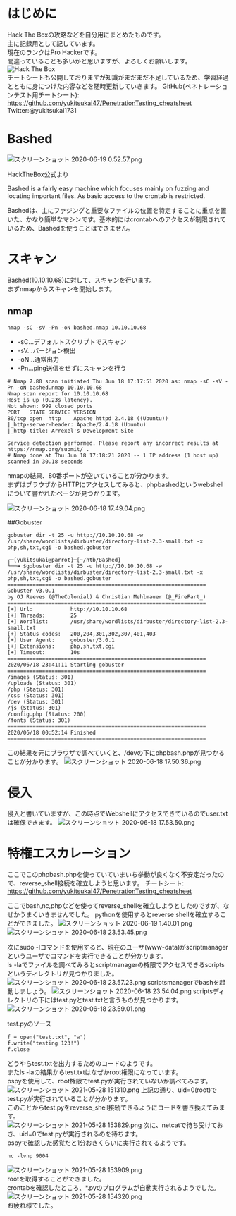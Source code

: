 # はじめに
Hack The Boxの攻略などを自分用にまとめたものです。  
主に記録用として記しています。  
現在のランクはPro Hackerです。  
間違っていることも多いかと思いますが、よろしくお願いします。
<img src="http://www.hackthebox.eu/badge/image/185549" alt="Hack The Box">  
チートシートも公開しておりますが知識がまだまだ不足しているため、学習経過とともに身につけた内容などを随時更新していきます。
GitHub(ペネトレーションテスト用チートシート):
https://github.com/yukitsukai47/PenetrationTesting_cheatsheet
Twitter:@yukitsukai1731

# Bashed
![スクリーンショット 2020-06-19 0.52.57.png](https://qiita-image-store.s3.ap-northeast-1.amazonaws.com/0/447800/2d7a8db4-f020-3b75-4920-3e9c6490914b.png)

HackTheBox公式より

Bashed is a fairly easy machine which focuses mainly on fuzzing and locating important files. As basic access to the crontab is restricted.

Bashedは、主にファジングと重要なファイルの位置を特定することに重点を置いた、かなり簡単なマシンです。基本的にはcrontabへのアクセスが制限されているため、Bashedを使うことはできません。


# スキャン
Bashed(10.10.10.68)に対して、スキャンを行います。  
まずnmapからスキャンを開始します。
## nmap 

```
nmap -sC -sV -Pn -oN bashed.nmap 10.10.10.68
```

- -sC...デフォルトスクリプトでスキャン
- -sV...バージョン検出
- -oN...通常出力
- -Pn...ping送信をせずにスキャンを行う

```
# Nmap 7.80 scan initiated Thu Jun 18 17:17:51 2020 as: nmap -sC -sV -Pn -oN bashed.nmap 10.10.10.68
Nmap scan report for 10.10.10.68
Host is up (0.23s latency).
Not shown: 999 closed ports
PORT   STATE SERVICE VERSION
80/tcp open  http    Apache httpd 2.4.18 ((Ubuntu))
|_http-server-header: Apache/2.4.18 (Ubuntu)
|_http-title: Arrexel's Development Site

Service detection performed. Please report any incorrect results at https://nmap.org/submit/ .
# Nmap done at Thu Jun 18 17:18:21 2020 -- 1 IP address (1 host up) scanned in 30.18 seconds
```
nmapの結果、80番ポートが空いていることが分かります。  
まずはブラウザからHTTPにアクセスしてみると、phpbashedというwebshellについて書かれたページが見つかります。

![スクリーンショット 2020-06-18 17.49.04.png](https://qiita-image-store.s3.ap-northeast-1.amazonaws.com/0/447800/174d8627-738e-892b-db1c-526dabac52d5.png)

##Gobuster

```
gobuster dir -t 25 -u http://10.10.10.68 -w /usr/share/wordlists/dirbuster/directory-list-2.3-small.txt -x php,sh,txt,cgi -o bashed.gobuster
```

```
┌─[yukitsukai@parrot]─[~/htb/Bashed]
└──╼ $gobuster dir -t 25 -u http://10.10.10.68 -w /usr/share/wordlists/dirbuster/directory-list-2.3-small.txt -x php,sh,txt,cgi -o bashed.gobuster
===============================================================
Gobuster v3.0.1
by OJ Reeves (@TheColonial) & Christian Mehlmauer (@_FireFart_)
===============================================================
[+] Url:            http://10.10.10.68
[+] Threads:        25
[+] Wordlist:       /usr/share/wordlists/dirbuster/directory-list-2.3-small.txt
[+] Status codes:   200,204,301,302,307,401,403
[+] User Agent:     gobuster/3.0.1
[+] Extensions:     php,sh,txt,cgi
[+] Timeout:        10s
===============================================================
2020/06/18 23:41:11 Starting gobuster
===============================================================
/images (Status: 301)
/uploads (Status: 301)
/php (Status: 301)
/css (Status: 301)
/dev (Status: 301)
/js (Status: 301)
/config.php (Status: 200)
/fonts (Status: 301)
===============================================================
2020/06/18 00:52:14 Finished
===============================================================
```

この結果を元にブラウザで調べていくと、/devの下にphpbash.phpが見つかることが分かります。
![スクリーンショット 2020-06-18 17.50.36.png](https://qiita-image-store.s3.ap-northeast-1.amazonaws.com/0/447800/4bd30d45-93c4-82a4-00f5-78920c62c67d.png)


# 侵入
侵入と書いていますが、この時点でWebshellにアクセスできているのでuser.txtは確保できます。
![スクリーンショット 2020-06-18 17.53.50.png](https://qiita-image-store.s3.ap-northeast-1.amazonaws.com/0/447800/181d8675-e6b2-dac4-6047-c7fe95296286.png)

# 特権エスカレーション
ここでこのphpbash.phpを使っていていまいち挙動が良くなく不安定だったので、reverse_shell接続を確立しようと思います。
チートシート:
https://github.com/yukitsukai47/PenetrationTesting_cheatsheet

ここでbash,nc,phpなどを使ってreverse_shellを確立しようとしたのですが、なぜかうまくいきませんでした。
pythonを使用するとreverse shellを確立することができました。
![スクリーンショット 2020-06-19 1.40.01.png](https://qiita-image-store.s3.ap-northeast-1.amazonaws.com/0/447800/4ef1d322-f15b-e0cc-6e6d-9aa7a415e851.png)
![スクリーンショット 2020-06-18 23.53.45.png](https://qiita-image-store.s3.ap-northeast-1.amazonaws.com/0/447800/fc4a3aad-c025-c6be-cef6-89837ea74dd5.png)

次にsudo -lコマンドを使用すると、現在のユーザ(www-data)がscriptmanagerというユーザでコマンドを実行できることが分かります。  
ls -laでファイルを調べてみるとscriptmanagerの権限でアクセスできるscriptsというディレクトリが見つかりました。
![スクリーンショット 2020-06-18 23.57.23.png](https://qiita-image-store.s3.ap-northeast-1.amazonaws.com/0/447800/71ea1264-11f9-88cd-4673-0f5443f8ffd7.png)
scriptsmanagerでbashを起動しましょう。
![スクリーンショット 2020-06-18 23.54.04.png](https://qiita-image-store.s3.ap-northeast-1.amazonaws.com/0/447800/654d6f1e-8cec-71de-9c39-a827a5081938.png)
scriptsディレクトリの下にはtest.pyとtest.txtと言うものが見つかります。
![スクリーンショット 2020-06-18 23.59.01.png](https://qiita-image-store.s3.ap-northeast-1.amazonaws.com/0/447800/be7c651a-b986-3eb6-2760-0489a75934a9.png)

test.pyのソース

```
f = open("test.txt", "w")
f.write("testing 123!")
f.close
```
どうやらtest.txtを出力するためのコードのようです。  
またls -laの結果からtest.txtはなぜかroot権限になっています。  
pspyを使用して、root権限でtest.pyが実行されていないか調べてみます。  
![スクリーンショット 2021-05-28 151310.png](https://qiita-image-store.s3.ap-northeast-1.amazonaws.com/0/447800/3f4f9f0e-b209-e201-d7bb-cc04e7175c01.png)
上記の通り、uid=0(root)でtest.pyが実行されていることが分かります。  
このことからtest.pyをreverse_shell接続できるようにコードを書き換えてみます。  
![スクリーンショット 2021-05-28 153829.png](https://qiita-image-store.s3.ap-northeast-1.amazonaws.com/0/447800/ff209da4-bf33-5d6a-691e-47ddd6d33943.png)
次に、netcatで待ち受けておき、uid=0でtest.pyが実行されるのを待ちます。  
pspyで確認した感覚だと1分おきくらいに実行されてるようです。  

```
nc -lvnp 9004
```
![スクリーンショット 2021-05-28 153909.png](https://qiita-image-store.s3.ap-northeast-1.amazonaws.com/0/447800/787ef900-43ba-c0fe-672c-513cc30675ff.png)  
rootを取得することができました。  
crontabを確認したところ、*.pyのプログラムが自動実行されるようでした。
![スクリーンショット 2021-05-28 154320.png](https://qiita-image-store.s3.ap-northeast-1.amazonaws.com/0/447800/1c271a67-8c5c-580e-a8ad-099d3e7bac8e.png)  
お疲れ様でした。
